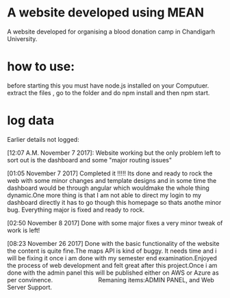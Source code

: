 # A website developed using MEAN 

A website developed for organising a blood donation camp in Chandigarh University.

# how to use:
  before starting this you must have node.js installed on your Computuer.
  extract the files , go to the folder and do npm install and then npm start.

# log data
  Earlier details not logged:


   [12:07 A.M. November 7 2017]: Website working but the only problem left to sort out is the dashboard and some "major routing issues"

   [01:05 November 7 2017] Completed it !!!!! Its done and ready to rock the web with some minor changes and template designs and in some time the dashboard would be through angular which wouldmake the whole thing dynamic.One more thing is that I am not able to direct my login to my dashboard directly it has to go though this homepage so thats anothe                              minor bug. Everything major is fixed and ready to rock.

   [02:50 November 8 2017] Done with some major fixes a very minor tweak of work is left!

   [08:23 November 26 2017] Done with the basic functionality of the website the content is quite fine.The maps API is kind of buggy.
                            It needs time and i will be fixing it once i am done with my semester end examination.Enjoyed the process of                               web development and felt great after this project.Once i am done with the admin panel this will be published                               either on AWS or Azure as per convinence.
                            Remaning items:ADMIN PANEL, and
                                           Web Server Support.
                            
 
